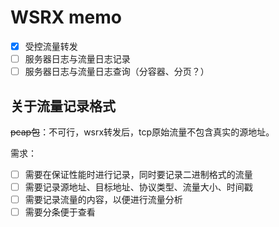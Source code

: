 # WSRX memo

- [x] 受控流量转发
- [ ] 服务器日志与流量日志记录
- [ ] 服务器日志与流量日志查询（分容器、分页？）

## 关于流量记录格式

~~pcap包~~：不可行，wsrx转发后，tcp原始流量不包含真实的源地址。

需求：

- [ ] 需要在保证性能时进行记录，同时要记录二进制格式的流量
- [ ] 需要记录源地址、目标地址、协议类型、流量大小、时间戳
- [ ] 需要记录流量的内容，以便进行流量分析
- [ ] 需要分条便于查看
